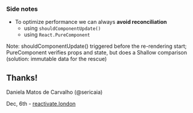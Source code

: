 ### Side notes
- To optimize performance we can always **avoid reconciliation**
  - using `shouldComponentUpdate()`
  - using `React.PureComponent`

Note: shouldComponentUpdate() triggered before the re-rendering start; PureComponent verifies props and state, but does a Shallow comparison (solution: immutable data for the rescue)


## Thanks!

Daniela Matos de Carvalho (@sericaia)

Dec, 6th - [reactivate.london](https://reactivate.london/)
